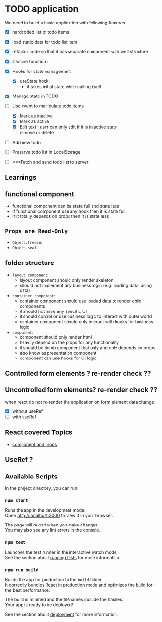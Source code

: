 # TODO application
We need to build a basic application with following features
- [x] hardcoded list of todo items
- [x] load static data for todo list item
- [x] refactor code so that it has separate component with well structure
- [x] Closure function : 
- [x] Hooks for state management
  - [x] useState hook:
      - it takes initial state while calling itself
- [x] Manage state in TODO
- [ ] Use event to manipulate todo items
  - [x] Mark as inactive
  - [x] Mark as active
  - [x] Edit text : user can only edit if it is in active state
  - [ ] remove or delete
- [ ] Add new todo
- [ ] Preserve todo list in LocalStorage

- [ ] ***Fetch and send todo list to server


## Learnings
## functional component
- functional component can be state full and state less
- if functional component use any hook then it is state full.
- if it totally depends on props then it is state less

## `Props are Read-Only`
- `Object.freeze`:
- `Object.seal`: 

## folder structure
- `layout component`: 
  - layout component should only render skeleton 
  - should not implement any business logic (e.g. loading data, using data)
- `container component`: 
  - container component should use loaded data to render child components
  - it should not have any specific UI
  - it should control or use business logic to interact with outer world
  - container component should only interact with hooks for business logic
- `component`:
  - component should only render html
  - heavily depend on the props for any functionality
  - it should be dumb component that only and only depends on props
  - also know as presentation component
  - component can use hooks for UI logic


## Controlled form elements ? re-render check ??


## Uncontrolled form elements? re-render check ??
when react do not re-render the application on form element data change
- [x] without useRef 
- [ ] with useRef

## React covered Topics
- [component and props](https://reactjs.org/docs/components-and-props.html)

## UseRef ?

## Available Scripts

In the project directory, you can run:

### `npm start`

Runs the app in the development mode.\
Open [http://localhost:3000](http://localhost:3000) to view it in your browser.

The page will reload when you make changes.\
You may also see any lint errors in the console.

### `npm test`

Launches the test runner in the interactive watch mode.\
See the section about [running tests](https://facebook.github.io/create-react-app/docs/running-tests) for more information.

### `npm run build`

Builds the app for production to the `build` folder.\
It correctly bundles React in production mode and optimizes the build for the best performance.

The build is minified and the filenames include the hashes.\
Your app is ready to be deployed!

See the section about [deployment](https://facebook.github.io/create-react-app/docs/deployment) for more information.

